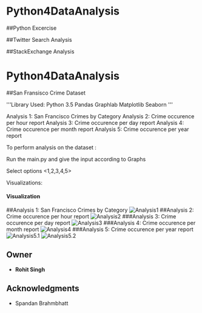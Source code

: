 # Python4DataAnalysis

##Python Excercise

##Twitter Search Analysis

##StackExchange Analysis

# Python4DataAnalysis

##San Fransisco Crime Dataset

'''Library Used:
Python 3.5
Pandas
Graphlab
Matplotlib
Seaborn
'''


Analysis 1: San Francisco Crimes by Category
Analysis 2: Crime occurence per hour report
Analysis 3: Crime occurence per day report
Analysis 4: Crime occurence per month report
Analysis 5: Crime occurence per year report


To perform analysis on the dataset :

Run the main.py and give the input according to Graphs

Select options <1,2,3,4,5>


Visualizations:

#### Visualization
##Analysis 1: San Francisco Crimes by Category
 ![Analysis1](https://github.com/rohits216/Python4DataAnalysis/blob/master/Python4DataAnalysis/San%20Francisco%20Crimes%20Dataset/Visualization/Analysis1_CrimeCatg.png)
 ##Analysis 2: Crime occurence per hour report
 ![Analysis2](https://github.com/rohits216/Python4DataAnalysis/blob/master/Python4DataAnalysis/San%20Francisco%20Crimes%20Dataset/Visualization/Analysis2_CrimeDay.png)
 ###Analysis 3: Crime occurence per day report
 ![Analysis3](https://github.com/rohits216/Python4DataAnalysis/blob/master/Python4DataAnalysis/San%20Francisco%20Crimes%20Dataset/Visualization/Analysis3_CrimeHr.png)
###Analysis 4: Crime occurence per month report 
 ![Analysis4](https://github.com/rohits216/Python4DataAnalysis/blob/master/Python4DataAnalysis/San%20Francisco%20Crimes%20Dataset/Visualization/Analysis4_CrimeMon.png)
###Analysis 5: Crime occurence per year report
 ![Analysis5.1](https://github.com/rohits216/Python4DataAnalysis/blob/master/Python4DataAnalysis/San%20Francisco%20Crimes%20Dataset/Visualization/Analysis5_CrimeYear.png)
![Analysis5.2](https://github.com/rohits216/Python4DataAnalysis/blob/master/Python4DataAnalysis/San%20Francisco%20Crimes%20Dataset/Visualization/Analysis5_CrimeYear2.png)





## Owner

* **Rohit Singh** 

## Acknowledgments

* Spandan Brahmbhatt



